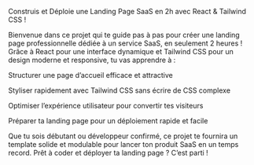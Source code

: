 Construis et Déploie une Landing Page SaaS en 2h avec React & Tailwind CSS !

Bienvenue dans ce projet qui te guide pas à pas pour créer une landing page professionnelle dédiée à un service SaaS, en seulement 2 heures ! Grâce à React pour une interface dynamique et Tailwind CSS pour un design moderne et responsive, tu vas apprendre à :

Structurer une page d’accueil efficace et attractive

Styliser rapidement avec Tailwind CSS sans écrire de CSS complexe

Optimiser l’expérience utilisateur pour convertir tes visiteurs

Préparer ta landing page pour un déploiement rapide et facile

Que tu sois débutant ou développeur confirmé, ce projet te fournira un template solide et modulable pour lancer ton produit SaaS en un temps record. Prêt à coder et déployer ta landing page ? C’est parti !